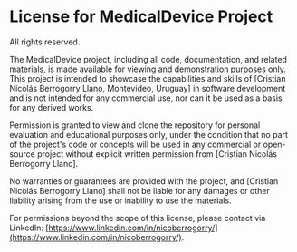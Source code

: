 # License for MedicalDevice Project

All rights reserved.

The MedicalDevice project, including all code, documentation, and related materials, is made available for viewing and demonstration purposes only. This project is intended to showcase the capabilities and skills of [Cristian Nicolás Berrogorry Llano, Montevideo, Uruguay] in software development and is not intended for any commercial use, nor can it be used as a basis for any derived works.

Permission is granted to view and clone the repository for personal evaluation and educational purposes only, under the condition that no part of the project's code or concepts will be used in any commercial or open-source project without explicit written permission from [Cristian Nicolás Berrogorry Llano].

No warranties or guarantees are provided with the project, and [Cristian Nicolás Berrogorry Llano] shall not be liable for any damages or other liability arising from the use or inability to use the materials.

For permissions beyond the scope of this license, please contact via LinkedIn: [https://www.linkedin.com/in/nicoberrogorry/](https://www.linkedin.com/in/nicoberrogorry/).
